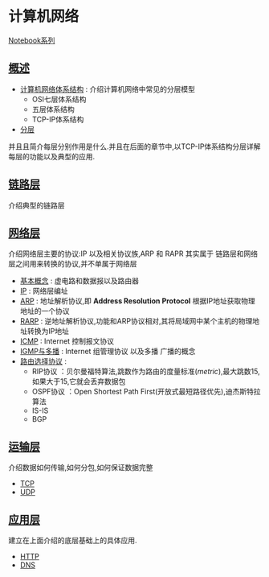 # 计算机网络

[Notebook系列](https://github.com/dp9u0/Notebook)

## [概述](ch01/README.md)

* [计算机网络体系结构](ch01/README.md#计算机网络体系结构) : 介绍计算机网络中常见的分层模型
  * OSI七层体系结构
  * 五层体系结构
  * TCP-IP体系结构
* [分层](ch01/README.md#分层)

并且且简介每层分别作用是什么.并且在后面的章节中,以TCP-IP体系结构分层详解每层的功能以及典型的应用.

## [链路层](ch02/README.md)

介绍典型的链路层

## [网络层](ch03/README.md)

介绍网络层主要的协议:IP 以及相关协议族,ARP 和 RAPR 其实属于 链路层和网络层之间用来转换的协议,并不单属于网络层

* [基本概念](ch03/README.md) : 虚电路和数据报以及路由器
* [IP](ch03/ip.md) : 网络层编址
* [ARP](ch03/arp.md) : 地址解析协议,即 **Address Resolution Protocol** 根据IP地址获取物理地址的一个协议
* [RARP](ch03/rarp.md) : 逆地址解析协议,功能和ARP协议相对,其将局域网中某个主机的物理地址转换为IP地址
* [ICMP](ch03/icmp.md) : Internet 控制报文协议
* [IGMP与多播](ch03/igmp.md) : Internet 组管理协议 以及多播 广播的概念
* [路由选择协议](ch03/route.md) :
  * RIP协议 ：贝尔曼福特算法,跳数作为路由的度量标准(*metric*),最大跳数15,如果大于15,它就会丢弃数据包
  * OSPF协议 ：Open Shortest Path First(开放式最短路径优先),迪杰斯特拉算法
  * IS-IS
  * BGP

## [运输层](ch04/README.md)

介绍数据如何传输,如何分包,如何保证数据完整

* [TCP](ch04/tcp.md)
* [UDP](ch04/udp.md)

## [应用层](ch05/README.md)

建立在上面介绍的底层基础上的具体应用.

* [HTTP](ch05/http.md)
* [DNS](ch05/dns.md)
